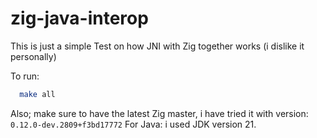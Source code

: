 # zig-java-interop
This is just a simple Test on how JNI with Zig together works (i dislike it personally)

To run:
```sh
  make all
```

Also; make sure to have the latest Zig master, i have tried it with version: `0.12.0-dev.2809+f3bd17772`
For Java: i used JDK version 21.
